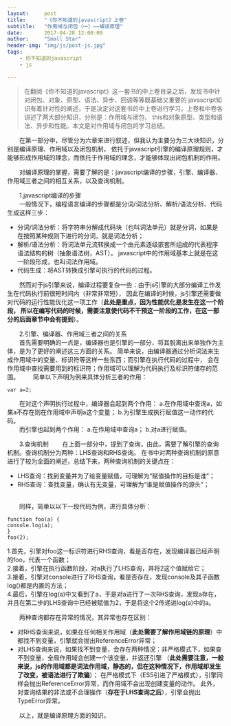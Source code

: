 ```yaml
---
layout:     post
title:      "《你不知道的javascript》上卷"
subtitle:   "作用域与闭包（一）——编译原理"
date:       2017-04-28 12:00:00
author:     "Small Star"
header-img: "img/js/post-js.jpg"
tags:
    - 你不知道的javascript
    - js

---
```


>在翻阅《你不知道的javascript》这一套书的中上卷目录之后，发现书中针对闭包、对象、原型、语法、异步、回调等等既基础又重要的
javascript知识有着针对性的阐述，于是决定对这套书的中上卷进行学习。上卷和中卷各讲述了两大部分知识，分别是：作用域与闭包、
this和对象原型、类型和语法、异步和性能。本文是对作用域与闭包的学习总结。

　　在第一部分中，尽管分为六章来进行叙述，但我认为主要分为三大块知识，分别是编译原理、作用域以及闭包机制，
依托于javascript引擎的编译原理规则，才能够形成作用域的理念，而依托于作用域的理念，才能够体现出闭包机制的作用。

　　对编译原理的掌握，需要了解的是：javascript编译的步骤，引擎、编译器、作用域三者之间的相互关系，以及查询机制。

　　1.javascript编译的步骤<br>
　　一般情况下，编程语言编译的步骤都是分词/词法分析、解析/语法分析、代码生成这样三步：

- 分词/词法分析：将字符串分解成代码块（也叫词法单元）就是分词，如果是在按照某种规则下进行的分词，就是词法分析；
- 解析/语法分析：将词法单元流转换成一个由元素逐级嵌套所组成的代表程序语法结构的树（抽象语法树，AST）。
javascript中的作用域基本上就是在这一阶段形成，也叫词法作用域。
- 代码生成：将AST转换成引擎可执行的代码的过程。

　　然而对于js引擎来说，编译过程要复杂一些：由于js引擎的大部分编译工作发生在代码执行前很短时间内（非常非常短），
因此在编译的时候，js引擎还需要做对代码的运行性能优化这一项工作（**此处是重点，因为性能优化是发生在这一个阶段，
所以在编写代码的时候，需要注意使代码不干预这一阶段的工作，在这一部分的后面章节中会有提到**）。

　　2.引擎、编译器、作用域三者之间的关系<br>
　　首先需要明确的一点是，编译器也是引擎的一部分，将其脱离出来单独作为主体，是为了更好的阐述这三方面的关系。
简单来说，由编译器通过分析词法来生成作用域中的变量、标识符等这样一些东西；而引擎在执行代码的过程中，
会在作用域中查找需要用到的标识符；作用域可以理解为代码执行及标识符储存的范围。
　　简单以下声明为例来具体分析三者的作用：

	var a=2;

　　在对这个声明执行过程中，编译器会起到两个作用：
a.在作用域中查询a，如果a不存在则在作用域中声明a这个变量；
b.为引擎生成执行赋值这一动作的代码。<br>
　　而引擎也起到两个作用：
a.在作用域中查询a；
b.对a进行赋值。

　　3.查询机制
　　在上面一部分中，提到了查询，由此，需要了解引擎的查询机制。查询机制分为两种：LHS查询和RHS查询。
在书中对两种查询机制的原意进行了较为全面的阐述，总结下来，两种查询机制的关键点在：
- LHS查询：找到变量并为了给变量赋值，可理解为“赋值操作的目标是谁”；
- RHS查询：查找变量，确认有无变量，可理解为“谁是赋值操作的源头”；
<br>
　　同样，简单以以下一段代码为例，进行具体分析：

	function foo(a) {
	console.log(a);
	}
	foo(2);

1.首先，引擎对foo这一标识符进行RHS查询，看是否存在，发现编译器已经声明的foo，代表一个函数；<br>
2.接着，引擎在执行函数阶段，对a执行了LHS查询，并将2这个值赋给它；<br>
3.接着，引擎对console进行了RHS查询，看是否存在，发现console及其子函数log()都是内置的方法；<br>
4.最后，引擎在log(a)中又看到了a，于是对a进行了一次RHS查询，发现a存在，并且在第二步的LHS查询中已经被赋值为2，于是将这个2传递进log(a)中的a。

　　两种查询都存在异常的情况，其异常也存在区别：
- 对RHS查询来说，如果在任何相关作用域（**此处需要了解作用域链的原理**）中都找不到变量，引擎就会抛出ReferenceError异常；
- 对LHS查询来说，如果找不到变量，会存在两种情况：非严格模式下，如果查不到变量，全局作用域会创建一个该变量，并返还引擎
（**此处需要注意，一般来说，js的作用域都是词法作用域，静态的，但在这种情况下，作用域却发生了改变，被语法进行了欺骗**）；
在严格模式下（ES5引进了严格模式），引擎同样会抛出ReferenceError异常，而作用域不会出现创建变量的动作。
此外，对查询结果的非法或不合理操作（**存在于LHS查询之后**），引擎会抛出TypeError异常。

　　以上，就是编译原理方面的知识。